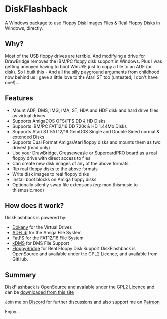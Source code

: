 # DiskFlashback
A Windows package to use Floppy Disk Images Files & Real Floppy Disks in Windows, directly.

## Why?
Most of the USB floppy drives are terrible. And modifying a drive for DrawBridge removes the IBM/PC floppy disk support in Windows. Plus I was getting annoyed having to boot WinUAE just to copy a file to an ADF (or disk). So I built this - And all the silly playground arguments from childhood now behind us I gave a little love to the Atari ST too (untested, I don't have one!)...

## Features
- Mount ADF, DMS, IMG, IMA, ST, HDA and HDF disk and hard drive files as virtual drives
- Supports AmigaDOS OFS/FFS DD & HD Disks
- Supports IBM/PC FAT12/16 DD 720k & HD 1.44Mb Disks
- Supports Atari ST FAT12/16 GemDOS Single and Double Sided normal & extended Disks
- Supports Dual Format Amiga/Atari floppy disks and mounts them as two drives! (read only)
- Use your DrawBridge, Greaseweazle or SupercardPRO board as a real floppy drive with direct access to files
- Can create new disk images of any of the above formats.
- Rip real floppy disks to the above formats
- Write disk images to real floppy disks
- Install boot blocks on Amiga floppy disks
- Optionally silently swap file extensions (eg: mod.thismusic to thismusic.mod)

## How does it work?
DiskFlashback is powered by:
- [Dokany](https://github.com/dokan-dev/dokany) for the Virtual Drives
- [ADFLib](https://github.com/lclevy/ADFlib) for the Amiga File System
- [FatFS](http://elm-chan.org/fsw/ff/) for the FAT12/16 File System
- [xDMS](https://zakalwe.fi/~shd/foss/xdms/) for DMS File Support
- [FloppyBridge](https://amiga.robsmithdev.co.uk/winuae) for Real Floppy Disk Support
DiskFlashback is OpenSource and available under the GPL2 Licence, and available from GitHub.

## Summary
DiskFlashback is OpenSource and available under the [GPL2 Licence](https://www.gnu.org/licenses/old-licenses/gpl-2.0.en.html) and can be [downloaded from this site](http://robsmithdev/diskflashback)
  
Join me on [Discord](https://discord.gg/HctVgSFEXu) for further discussions and also support me on [Patreon](https://www.patreon.com/RobSmithDev)
  
Enjoy...


      
